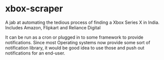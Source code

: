 # xbox-scraper
A jab at automating the tedious process of finding a Xbox Series X in India. Includes Amazon, Flipkart and Reliance Digital

It can be run as a cron or plugged in to some framework to provide notifications.
Since most Operating systems now provide some sort of notification library, it would be good idea to use those and push out notifications for an end-user.
